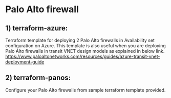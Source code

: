 # Palo Alto firewall

## 1) terraform-azure:
Terraform template for deploying 2 Palo Alto firewalls in Availability set configuration on Azure.
This template is also useful when you are deploying Palo Alto firewalls in transit VNET design models as explained in below link.
https://www.paloaltonetworks.com/resources/guides/azure-transit-vnet-deployment-guide

## 2) terraform-panos:
Configure your Palo Alto firewalls from sample terraform template provided.
